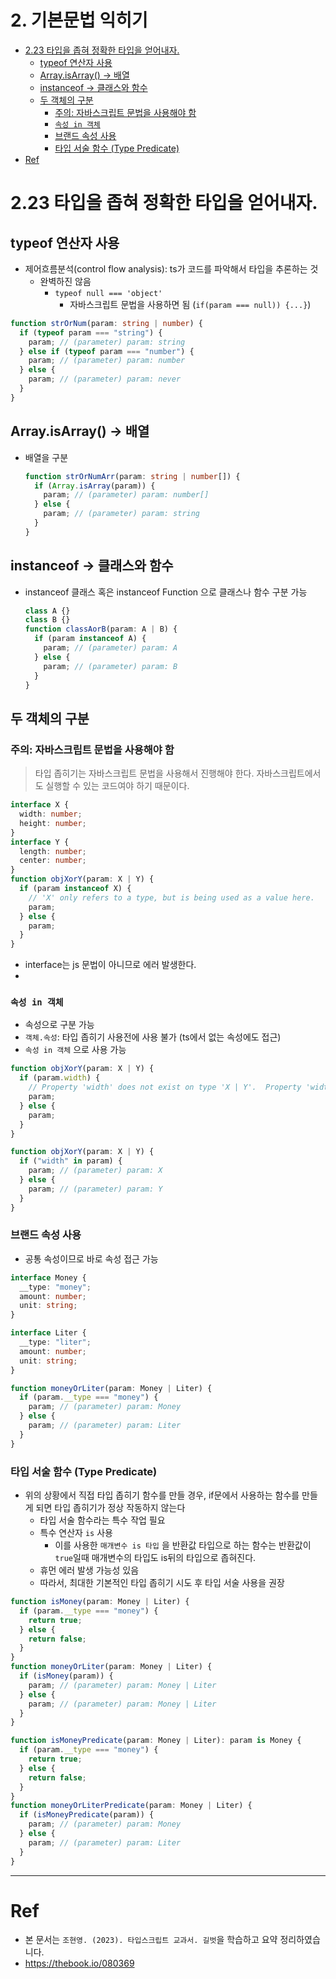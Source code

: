 # 2. 기본문법 익히기 <!-- omit in toc -->

- [2.23 타입을 좁혀 정확한 타입을 얻어내자.](#223-타입을-좁혀-정확한-타입을-얻어내자)
  - [typeof 연산자 사용](#typeof-연산자-사용)
  - [Array.isArray() → 배열](#arrayisarray--배열)
  - [instanceof → 클래스와 함수](#instanceof--클래스와-함수)
  - [두 객체의 구분](#두-객체의-구분)
    - [주의: 자바스크립트 문법을 사용해야 함](#주의-자바스크립트-문법을-사용해야-함)
    - [`속성 in 객체`](#속성-in-객체)
    - [브랜드 속성 사용](#브랜드-속성-사용)
    - [타입 서술 함수 (Type Predicate)](#타입-서술-함수-type-predicate)
- [Ref](#ref)

# 2.23 타입을 좁혀 정확한 타입을 얻어내자.

## typeof 연산자 사용

- 제어흐름분석(control flow analysis): ts가 코드를 파악해서 타입을 추론하는 것
  - 완벽하진 않음
    - `typeof null === 'object'`
      - 자바스크립트 문법을 사용하면 됨 (`if(param === null)) {...}`)

```ts
function strOrNum(param: string | number) {
  if (typeof param === "string") {
    param; // (parameter) param: string
  } else if (typeof param === "number") {
    param; // (parameter) param: number
  } else {
    param; // (parameter) param: never
  }
}
```

## Array.isArray() → 배열

- 배열을 구분

  ```ts
  function strOrNumArr(param: string | number[]) {
    if (Array.isArray(param)) {
      param; // (parameter) param: number[]
    } else {
      param; // (parameter) param: string
    }
  }
  ```

## instanceof → 클래스와 함수

- instanceof 클래스 혹은 instanceof Function 으로 클래스나 함수 구분 가능

  ```ts
  class A {}
  class B {}
  function classAorB(param: A | B) {
    if (param instanceof A) {
      param; // (parameter) param: A
    } else {
      param; // (parameter) param: B
    }
  }
  ```

## 두 객체의 구분

### 주의: 자바스크립트 문법을 사용해야 함

> 타입 좁히기는 자바스크립트 문법을 사용해서 진행해야 한다.
> 자바스크립트에서도 실행할 수 있는 코드여야 하기 때문이다.

```ts
interface X {
  width: number;
  height: number;
}
interface Y {
  length: number;
  center: number;
}
function objXorY(param: X | Y) {
  if (param instanceof X) {
    // 'X' only refers to a type, but is being used as a value here.
    param;
  } else {
    param;
  }
}
```

- interface는 js 문법이 아니므로 에러 발생한다.
-

### `속성 in 객체`

- 속성으로 구분 가능
- `객체.속성`: 타입 좁히기 사용전에 사용 불가 (ts에서 없는 속성에도 접근)
- `속성 in 객체` 으로 사용 가능

```ts
function objXorY(param: X | Y) {
  if (param.width) {
    // Property 'width' does not exist on type 'X | Y'.  Property 'width' does not exist on type 'Y'.
    param;
  } else {
    param;
  }
}

function objXorY(param: X | Y) {
  if ("width" in param) {
    param; // (parameter) param: X
  } else {
    param; // (parameter) param: Y
  }
}
```

### 브랜드 속성 사용

- 공통 속성이므로 바로 속성 접근 가능

```ts
interface Money {
  __type: "money";
  amount: number;
  unit: string;
}

interface Liter {
  __type: "liter";
  amount: number;
  unit: string;
}

function moneyOrLiter(param: Money | Liter) {
  if (param.__type === "money") {
    param; // (parameter) param: Money
  } else {
    param; // (parameter) param: Liter
  }
}
```

### 타입 서술 함수 (Type Predicate)

- 위의 상황에서 직접 타입 좁히기 함수를 만들 경우, if문에서 사용하는 함수를 만들게 되면 타입 좁히기가 정상 작동하지 않는다
  - 타입 서술 함수라는 특수 작업 필요
  - 특수 연산자 `is` 사용
    - 이를 사용한 `매개변수 is 타입` 을 반환값 타입으로 하는 함수는 반환값이 `true`일때 매개변수의 타입도 is뒤의 타입으로 좁혀진다.
  - 휴먼 에러 발생 가능성 있음
  - 따라서, 최대한 기본적인 타입 좁히기 시도 후 타입 서술 사용을 권장

```ts
function isMoney(param: Money | Liter) {
  if (param.__type === "money") {
    return true;
  } else {
    return false;
  }
}
function moneyOrLiter(param: Money | Liter) {
  if (isMoney(param)) {
    param; // (parameter) param: Money | Liter
  } else {
    param; // (parameter) param: Money | Liter
  }
}

function isMoneyPredicate(param: Money | Liter): param is Money {
  if (param.__type === "money") {
    return true;
  } else {
    return false;
  }
}
function moneyOrLiterPredicate(param: Money | Liter) {
  if (isMoneyPredicate(param)) {
    param; // (parameter) param: Money
  } else {
    param; // (parameter) param: Liter
  }
}
```

---

# Ref

- 본 문서는 `조현영. (2023). 타입스크립트 교과서. 길벗`을 학습하고 요약 정리하였습니다.
- https://thebook.io/080369

```

```
